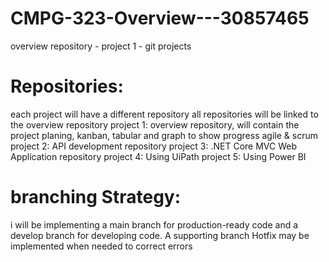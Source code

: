 # CMPG-323-Overview---30857465
overview repository - project 1 - git projects 
# Repositories:
each project will have a different repository
all repositories will be linked to the overview repository
project 1: overview repository, will contain the project planing, kanban, tabular and graph to show progress
            agile & scrum
project 2: API development repository 
project 3: .NET Core MVC Web Application repository
project 4: Using UiPath
project 5: Using Power BI

# branching Strategy:
i will be implementing a main branch for production-ready code and a develop branch for developing code.
A supporting branch Hotfix may be implemented when needed to correct errors 





